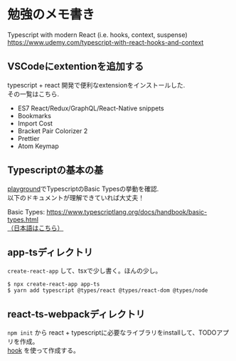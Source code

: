 # 勉強のメモ書き
Typescript with modern React (i.e. hooks, context, suspense)
https://www.udemy.com/typescript-with-react-hooks-and-context

## VSCodeにextentionを追加する
typescript + react 開発で便利なextensionをインストールした.  
その一覧はこちら.

- ES7 React/Redux/GraphQL/React-Native snippets
- Bookmarks
- Import Cost
- Bracket Pair Colorizer 2
- Prettier
- Atom Keymap

## Typescriptの基本の基
[playground](https://www.typescriptlang.org/play/)でTypescriptのBasic Typesの挙動を確認.  
以下のドキュメントが理解できていれば大丈夫！    

Basic Types: https://www.typescriptlang.org/docs/handbook/basic-types.html  
[（日本語はこちら）](https://qiita.com/murank/items/9c1f633545842c953947) 

## app-tsディレクトリ
`create-react-app` して、tsxで少し書く。ほんの少し。

```
$ npx create-react-app app-ts
$ yarn add typescript @types/react @types/react-dom @types/node
```

## react-ts-webpackディレクトリ
`npm init` から react + typescriptに必要なライブラリをinstallして、TODOアプリを作成。  
[hook](https://reactjs.org/docs/hooks-intro.html) を使って作成する。
